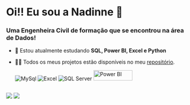 
<!---
nadinne94/nadinne94 is a ✨ special ✨ repository because its `README.md` (this file) appears on your GitHub profile.
You can click the Preview link to take a look at your changes.
--->

<h1 align="left">Oi!! Eu sou a Nadinne 👋</h1>
<h3 align="left">Uma Engenheira Civil de formação que se encontrou na área de Dados! </h3>

- 🌱 Estou atualmente estudando **SQL, Power BI, Excel e Python**

- 👨‍💻 Todos os meus projetos estão disponíveis no meu <a href = "https://github.com/nadinne94?tab=repositories">repositório</a>.

  <div>
    <p align="left">
      <img  src="https://img.shields.io/badge/MySQL-00000F?style=for-the-badge&logo=mysql&logoColor=white" alt="MySql" />
      <img src="https://img.shields.io/badge/Microsoft_Excel-217346?style=for-the-badge&logo=microsoft-excel&logoColor=white" alt="Excel" />
      <img src="https://img.shields.io/badge/Microsoft_SQL_Server-CC2927?style=for-the-badge&logo=microsoft-sql-server&logoColor=white" alt="SQL Server" />
      <img height="28" width="105" src="https://img.shields.io/badge/-Power%20BI-black?style=plastic&logo=Power-BI" alt="Power BI" />
    </p>
  </div>

##

<div>
  <p align="left">
  <a href="https://www.linkedin.com/in/nadinne-cavalcante/" target="_blank"><img src="https://img.shields.io/badge/-LinkedIn-%230077B5?style=for-the-badge&logo=linkedin&logoColor=white" target="_blank"></a> 
  <a href="mailto:nadinnecavalcantesilva@gmail.com"><img src="https://img.shields.io/badge/-Gmail-%23333?style=for-the-badge&logo=gmail&logoColor=white" target="_blank"></a>
  </p>
</div>
